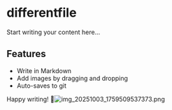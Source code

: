 <!-- content-name: differentfile -->

# differentfile

Start writing your content here...

## Features
- Write in Markdown
- Add images by dragging and dropping
- Auto-saves to git

Happy writing! 🎉![img_20251003_1759509537373.png](../media/img_20251003_1759509537373.png)